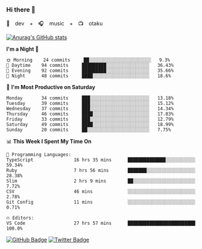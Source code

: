 ### Hi there 👋

🚀　dev　+　🎧　music　+　📺　otaku


[![Anurag's GitHub stats](https://github-readme-stats.vercel.app/api?username=koheitasaka&count_private=true&show_icons=true&theme=monokai)](https://github.com/koheitasaka/github-readme-stats)

<!--START_SECTION:waka-->
**I'm a Night 🦉** 

```text
🌞 Morning    24 commits     ██░░░░░░░░░░░░░░░░░░░░░░░   9.3% 
🌆 Daytime    94 commits     █████████░░░░░░░░░░░░░░░░   36.43% 
🌃 Evening    92 commits     █████████░░░░░░░░░░░░░░░░   35.66% 
🌙 Night      48 commits     ████░░░░░░░░░░░░░░░░░░░░░   18.6%

```
📅 **I'm Most Productive on Saturday** 

```text
Monday       34 commits     ███░░░░░░░░░░░░░░░░░░░░░░   13.18% 
Tuesday      39 commits     ███░░░░░░░░░░░░░░░░░░░░░░   15.12% 
Wednesday    37 commits     ███░░░░░░░░░░░░░░░░░░░░░░   14.34% 
Thursday     46 commits     ████░░░░░░░░░░░░░░░░░░░░░   17.83% 
Friday       33 commits     ███░░░░░░░░░░░░░░░░░░░░░░   12.79% 
Saturday     49 commits     ████░░░░░░░░░░░░░░░░░░░░░   18.99% 
Sunday       20 commits     ██░░░░░░░░░░░░░░░░░░░░░░░   7.75%

```


📊 **This Week I Spent My Time On** 

```text
💬 Programming Languages: 
TypeScript               16 hrs 35 mins      ██████████████░░░░░░░░░░░   59.34% 
Ruby                     7 hrs 56 mins       ███████░░░░░░░░░░░░░░░░░░   28.38% 
Slim                     2 hrs 9 mins        ██░░░░░░░░░░░░░░░░░░░░░░░   7.72% 
CSV                      46 mins             ░░░░░░░░░░░░░░░░░░░░░░░░░   2.78% 
Git Config               11 mins             ░░░░░░░░░░░░░░░░░░░░░░░░░   0.71%

🔥 Editors: 
VS Code                  27 hrs 57 mins      █████████████████████████   100.0%

```


<!--END_SECTION:waka-->

[![GitHub Badge](https://img.shields.io/badge/GitHub-100000?style=for-the-badge&logo=github&logoColor=white)](https://github.com/koheitasaka)
[![Twitter Badge](https://img.shields.io/badge/Twitter-1DA1F2?style=for-the-badge&logo=twitter&logoColor=white)](https://twitter.com/sleep_asleep_)
